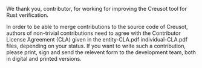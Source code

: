 We thank you, contributor, for working for improving the Creusot tool
for Rust verification.

In order to be able to merge contributions to the source code of
Creusot, authors of non-trivial contributions need to agree with the
Contributor License Agreement (CLA) given in the entity-CLA.pdf
individual-CLA.pdf files, depending on your status. If you want to
write such a contribution, please print, sign and send the relevent
form to the development team, both in digital and printed versions.

